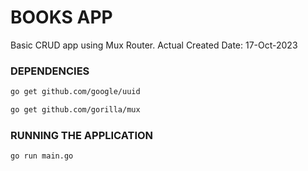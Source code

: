 # BOOKS APP

Basic CRUD app using Mux Router.
Actual Created Date: 17-Oct-2023

### DEPENDENCIES

```bash
go get github.com/google/uuid
```

```bash
go get github.com/gorilla/mux
```

### RUNNING THE APPLICATION

```bash
go run main.go
```
